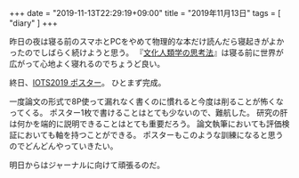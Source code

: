 +++
date = "2019-11-13T22:29:19+09:00"
title = "2019年11月13日"
tags = [ "diary" ]
+++

昨日の夜は寝る前のスマホとPCをやめて物理的な本だけ読んだら寝起きがよかったのでしばらく続けようと思う。
『[文化人類学の思考法](https://www.amazon.co.jp/gp/product/479071733X/ref=as_li_tl?ie=UTF8&camp=247&creative=1211&creativeASIN=479071733X&linkCode=as2&tag=monochromeg03-22&linkId=632f660a2f794586c0155153916e0aaa)』は寝る前に世界が広がって心地よく寝れるのでちょうど良い。

終日、[IOTS2019 ポスター](https://www.iot.ipsj.or.jp/symposium/iots2019-poster/)。
ひとまず完成。

一度論文の形式で8P使って漏れなく書くのに慣れると今度は削ることが怖くなってくる。
ポスター1枚で書けることはとても少ないので、難航した。
研究の肝は何かを端的に説明できることはとても重要だろう。
論文執筆においても評価検証においても軸を持つことができる。
ポスターもこのような訓練になると思うのでどんどんやっていきたい。

明日からはジャーナルに向けて頑張るのだ。
